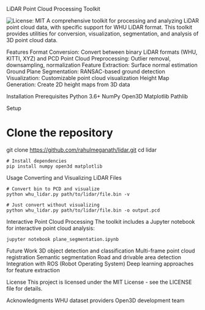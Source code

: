 LiDAR Point Cloud Processing Toolkit

<img alt="License: MIT" src="https://img.shields.io/badge/License-MIT-yellow.svg">
A comprehensive toolkit for processing and analyzing LiDAR point cloud data, with specific support for WHU LiDAR format. This toolkit provides utilities for conversion, visualization, segmentation, and analysis of 3D point cloud data.

Features
Format Conversion: Convert between binary LiDAR formats (WHU, KITTI, XYZ) and PCD
Point Cloud Preprocessing: Outlier removal, downsampling, normalization
Feature Extraction: Surface normal estimation
Ground Plane Segmentation: RANSAC-based ground detection
Visualization: Customizable point cloud visualization
Height Map Generation: Create 2D height maps from 3D data

Installation
Prerequisites
Python 3.6+
NumPy
Open3D
Matplotlib
Pathlib

Setup
# Clone the repository
git clone https://github.com/rahulmeganath/lidar.git
cd lidar

```
# Install dependencies
pip install numpy open3d matplotlib
```
Usage
Converting and Visualizing LiDAR Files
```
# Convert bin to PCD and visualize
python whu_lidar.py path/to/lidar/file.bin -v

# Just convert without visualizing
python whu_lidar.py path/to/lidar/file.bin -o output.pcd
```
Interactive Point Cloud Processing
The toolkit includes a Jupyter notebook for interactive point cloud analysis:
```
jupyter notebook plane_segmentation.ipynb
```

Future Work
3D object detection and classification
Multi-frame point cloud registration
Semantic segmentation
Road and drivable area detection
Integration with ROS (Robot Operating System)
Deep learning approaches for feature extraction

License
This project is licensed under the MIT License - see the LICENSE file for details.

Acknowledgments
WHU dataset providers
Open3D development team
